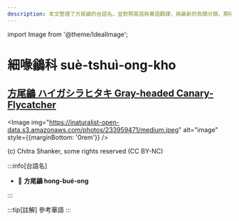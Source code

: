```yaml
---
description: 本文整理了方尾鶲的台語名，並對照英語與華語翻譯，與最新的鳥類分類，期待能夠供未來的台語鳥類圖鑑當作參考
---
```


import Image from '@theme/IdealImage';

# 細喙鶲科 suè-tshuì-ong-kho

## [方尾鶲 ハイガシラヒタキ Gray-headed Canary-Flycatcher](https://ebird.org/species/gyhcaf1)

<Image img="https://inaturalist-open-data.s3.amazonaws.com/photos/233959471/medium.jpeg" alt="image" style={{marginBottom: '0rem'}} />

<p className="image-caption">
(c) Chitra Shanker, some rights reserved (CC BY-NC)
</p>

:::info[台語名]

- 🎯 **方尾鶲 hong-bué-ong**

:::

:::tip[註解]
參考華語
:::
